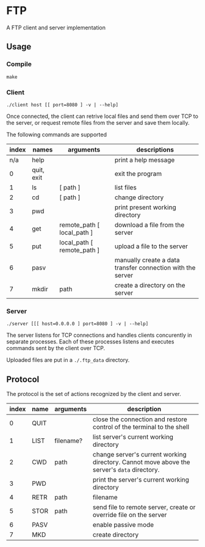 # FTP
A FTP client and server implementation

## Usage

### Compile

```
make
```

### Client

```
./client host [[ port=8080 ] -v | --help]
```

Once connected, the client can retrive local files and send them over TCP to the server, or request remote files from the server and save them locally.

The following commands are supported

|index|names|arguments|descriptions|
|-|-|-|-|
|n/a|help||print a help message|
|0|quit, exit||exit the program|
|1|ls|[ path ]|list files|
|2|cd|[ path ]|change directory|
|3|pwd||print present working directory
|4|get|remote_path [ local_path ]|download a file from the server|
|5|put|local_path [ remote_path ]|upload a file to the server|
|6|pasv||manually create a data transfer connection with the server|
|7|mkdir|path|create a directory on the server|

### Server

```
./server [[[ host=0.0.0.0 ] port=8080 ] -v | --help]
```

The server listens for TCP connections and handles clients concurently in separate processes. Each of these processes listens and executes commands sent by the client over TCP.

Uploaded files are put in a `./.ftp_data` directory.

## Protocol

The protocol is the set of actions recognized by the client and server.

|index|name|arguments|description|
|-|-|-|-|
|0|QUIT||close the connection and restore control of the terminal to the shell|
|1|LIST|filename?|list server's current working directory|
|2|CWD|path|change server's current working directory. Cannot move above the server's `data` directory.|
|3|PWD||print the server's current working directory|
|4|RETR|path|filename|request file from remote server, create or overrive local file|
|5|STOR|path|send file to remote server, create or override file on the server|
|6|PASV||enable passive mode|
|7|MKD||create directory|
